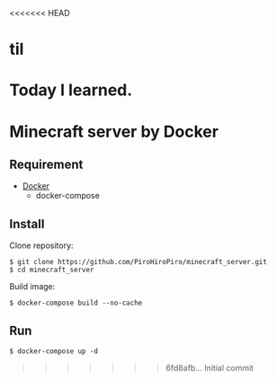 <<<<<<< HEAD
# til
Today I learned.
=======
# Minecraft server by Docker

## Requirement

- [Docker](https://www.docker.com/)
  - docker-compose

## Install

Clone repository:

```console
$ git clone https://github.com/PiroHiroPiro/minecraft_server.git
$ cd minecraft_server
```

Build image:

```
$ docker-compose build --no-cache
```

## Run

```console
$ docker-compose up -d
```
>>>>>>> 6fd8afb... Initial commit
